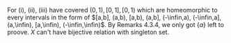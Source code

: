For (i), (ii), (iii) have covered $`(0,1), [0,1], [0,1)`$ which are homeomorphic to every intervals in the form of $`[a,b], (a,b), [a,b), (a,b], (-\infin,a), (-\infin,a], (a,\infin), [a,\infin), (-\infin,\infin)`$. By Remarks 4.3.4, we only got $`\{a\}`$ left to proove. $`X`$ can't have bijective relation with singleton set.